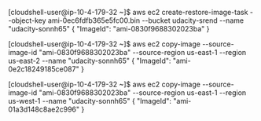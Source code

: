 [cloudshell-user@ip-10-4-179-32 ~]$ aws ec2 create-restore-image-task --object-key ami-0ec6fdfb365e5fc00.bin --bucket udacity-srend --name "udacity-sonnh65"
{
    "ImageId": "ami-0830f9688302023ba"
}

[cloudshell-user@ip-10-4-179-32 ~]$ aws ec2 copy-image --source-image-id "ami-0830f9688302023ba" --source-region us-east-1 --region us-east-2 --name "udacity-sonnh65"
{
    "ImageId": "ami-0e2c18249185ce087"
}

[cloudshell-user@ip-10-4-179-32 ~]$ aws ec2 copy-image --source-image-id "ami-0830f9688302023ba" --source-region us-east-1 --region us-west-1 --name "udacity-sonnh65"
{
    "ImageId": "ami-01a3d148c8ae2c996"
}
